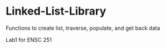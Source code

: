 # Linked-List-Library
Functions to create list, traverse, populate, and get back data

Lab1 for ENSC 251

